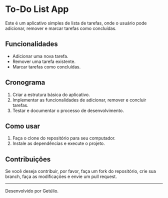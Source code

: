 # To-Do List App

Este é um aplicativo simples de lista de tarefas, onde o usuário pode adicionar, remover e marcar tarefas como concluídas.

## Funcionalidades

- Adicionar uma nova tarefa.
- Remover uma tarefa existente.
- Marcar tarefas como concluídas.

## Cronograma

1. Criar a estrutura básica do aplicativo.
2. Implementar as funcionalidades de adicionar, remover e concluir tarefas.
3. Testar e documentar o processo de desenvolvimento.

## Como usar

1. Faça o clone do repositório para seu computador.
2. Instale as dependências e execute o projeto.

## Contribuições

Se você deseja contribuir, por favor, faça um fork do repositório, crie sua branch, faça as modificações e envie um pull request.

---

Desenvolvido por Getúlio.

